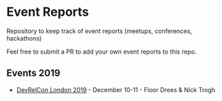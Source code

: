 # Event Reports
Repository to keep track of event reports (meetups, conferences, hackathons)

Feel free to submit a PR to add your own event reports to this repo.


## Events 2019
- [DevRelCon London 2019](./DevRelCon&#32;London&#32;2019/README.md) - December 10-11 - Floor Drees & Nick Trogh

